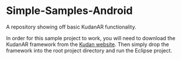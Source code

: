 # Simple-Samples-Android

A repository showing off basic KudanAR functionality.  

In order for this sample project to work, you will need to download the KudanAR framework from the [Kudan website](https://www.kudan.eu/download-sdk/). Then simply drop the framework into the root project directory and run the Eclipse project.
